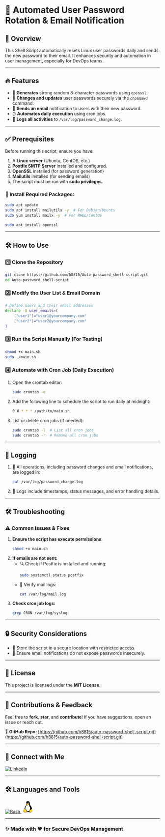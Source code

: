 # 🚀 Automated User Password Rotation & Email Notification

## 📌 Overview
This Shell Script automatically resets Linux user passwords daily and sends the new password to their email. It enhances security and automation in user management, especially for DevOps teams.

---

## 🔥 Features
- 🔑 **Generates** strong random 8-character passwords using `openssl`.
- 🔄 **Changes and updates** user passwords securely via the `chpasswd` command.
- 📧 **Sends an email** notification to users with their new password.
- ⏰ **Automates daily execution** using cron jobs.
- 📝 **Logs all activities** to `/var/log/password_change.log`.

---

## ✅ Prerequisites
Before running this script, ensure you have:

1. A **Linux server** (Ubuntu, CentOS, etc.)
2. **Postfix SMTP Server** installed and configured.
3. **OpenSSL** installed (for password generation)
4. **Mailutils** installed (for sending emails)
5. The script must be run with **sudo privileges**.

### 📌 Install Required Packages:
```sh
sudo apt update
sudo apt install mailutils -y  # For Debian/Ubuntu
sudo yum install mailx -y  # For RHEL/CentOS
```
```sh
sudo apt install openssl
```

---

## 🛠️ How to Use

### 1️⃣ Clone the Repository
```sh
git clone https://github.com/h8815/Auto-password_shell-script.git 
cd Auto-password_shell-script
```

### 2️⃣ Modify the User List & Email Domain
```sh
# Define users and their email addresses
declare -A user_emails=(
    ["user1"]="user1@yourcompany.com"
    ["user2"]="user2@yourcompany.com"
)
```

### 3️⃣ Run the Script Manually (For Testing)
```sh
chmod +x main.sh
sudo ./main.sh
```

### 4️⃣ Automate with Cron Job (Daily Execution)
1. Open the crontab editor:
   ```sh
   sudo crontab -e
   ```
2. Add the following line to schedule the script to run daily at midnight:
   ```sh
   0 0 * * * /path/to/main.sh
   ```
3. List or delete cron jobs (if needed):
   ```sh
   sudo crontab -l  # List all cron jobs
   sudo crontab -r  # Remove all cron jobs
   ```

---

## 📜 Logging
1. 📝 All operations, including password changes and email notifications, are logged in:
   ```sh
   cat /var/log/password_change.log
   ```
2. 📌 Logs include timestamps, status messages, and error handling details.

---

## 🛠 Troubleshooting

### ⚠️ Common Issues & Fixes
1. **Ensure the script has execute permissions:**
   ```sh
   chmod +x main.sh
   ```
2. **If emails are not sent:**
   - 🔍 Check if Postfix is installed and running:
     ```sh
     sudo systemctl status postfix
     ```
   - 📨 Verify mail logs:
     ```sh
     cat /var/log/mail.log
     ```
3. **Check cron job logs:**
   ```sh
   grep CRON /var/log/syslog
   ```

---

## 🔒 Security Considerations
- 🔐 Store the script in a secure location with restricted access.
- 🚨 Ensure email notifications do not expose passwords insecurely.

---

## 📜 License

This project is licensed under the **MIT License**.

---

## 📩 Contributions **& Feedback**

Feel free to **fork**, **star**, and **contribute**! If you have suggestions, open an issue or reach out.

🔗 **GitHub Repo:** [https://github.com/h8815/auto-password-shell-script.git](https://github.com/h8815/auto-password-shell-script.git)

---

## 🔗 Connect with Me
<a href="https://www.linkedin.com/in/himanshu-solanki81815" target="_blank">
  <img src="https://raw.githubusercontent.com/rahuldkjain/github-profile-readme-generator/master/src/images/icons/Social/linked-in-alt.svg" alt="LinkedIn" width="24" height="24"/>
</a>

---

## 🛠 Languages and Tools
<p align="left"> 
  <a href="https://www.gnu.org/software/bash/" target="_blank"> 
    <img src="https://www.vectorlogo.zone/logos/gnu_bash/gnu_bash-icon.svg" alt="Bash" width="40" height="40"/> 
  </a> 
  <a href="https://www.linux.org/" target="_blank"> 
    <img src="https://raw.githubusercontent.com/devicons/devicon/master/icons/linux/linux-original.svg" alt="Linux" width="40" height="40"/> 
  </a> 
</p>

---
### ✨ **Made with ❤️ for Secure DevOps Management**



